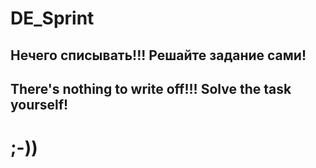 # DE_Sprint

## Нечего списывать!!! Решайте задание сами!

## There's nothing to write off!!! Solve the task yourself!

# ;-))